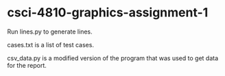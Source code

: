 # csci-4810-graphics-assignment-1
Run lines.py to generate lines.

cases.txt is a list of test cases.

csv_data.py is a modified version of the program that was used to get data for the report.